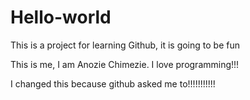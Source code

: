 # Hello-world
This is a project for learning Github, it is going to be fun

This is me, I am Anozie Chimezie. I love programming!!!

I changed this because github asked me to!!!!!!!!!!!
